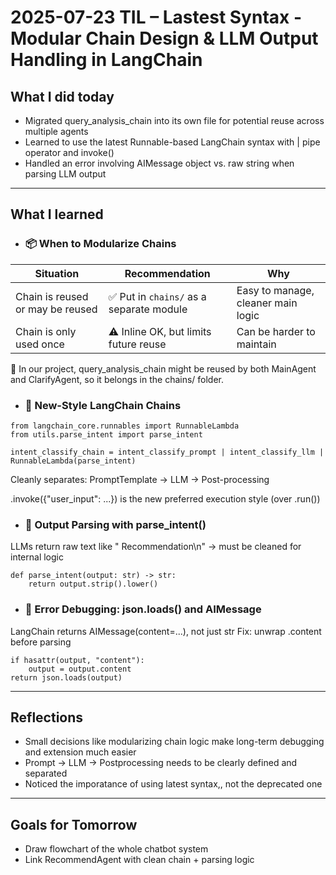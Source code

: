 # 2025-07-23 TIL – Lastest Syntax - Modular Chain Design & LLM Output Handling in LangChain

## What I did today
- Migrated query_analysis_chain into its own file for potential reuse across multiple agents
- Learned to use the latest Runnable-based LangChain syntax with | pipe operator and invoke()
- Handled an error involving AIMessage object vs. raw string when parsing LLM output

---

## What I learned

- ### 📦 When to Modularize Chains
  
| Situation                        | Recommendation                          | Why                                |
| -------------------------------- | --------------------------------------- | ---------------------------------- |
| Chain is reused or may be reused | ✅ Put in `chains/` as a separate module | Easy to manage, cleaner main logic |
| Chain is only used once          | ⚠️ Inline OK, but limits future reuse   | Can be harder to maintain          |

📌 In our project, query_analysis_chain might be reused by both MainAgent and ClarifyAgent, so it belongs in the chains/ folder.

- ### 🧱 New-Style LangChain Chains
  
```
from langchain_core.runnables import RunnableLambda
from utils.parse_intent import parse_intent

intent_classify_chain = intent_classify_prompt | intent_classify_llm | RunnableLambda(parse_intent)
```
Cleanly separates:
PromptTemplate → LLM → Post-processing

.invoke({"user_input": ...}) is the new preferred execution style (over .run())

- ### 🧽 Output Parsing with parse_intent()
LLMs return raw text like " Recommendation\n" → must be cleaned for internal logic

```
def parse_intent(output: str) -> str:
    return output.strip().lower()
```

- ### 🐛 Error Debugging: json.loads() and AIMessage
LangChain returns AIMessage(content=...), not just str
Fix: unwrap .content before parsing

```
if hasattr(output, "content"):
    output = output.content
return json.loads(output)
```

---

## Reflections
- Small decisions like modularizing chain logic make long-term debugging and extension much easier
- Prompt → LLM → Postprocessing needs to be clearly defined and separated
- Noticed the imporatance of using latest syntax,, not the deprecated one

---

## Goals for Tomorrow
- Draw flowchart of the whole chatbot system
- Link RecommendAgent with clean chain + parsing logic

